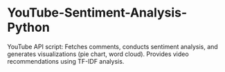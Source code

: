 # YouTube-Sentiment-Analysis-Python
YouTube API script: Fetches comments, conducts sentiment analysis, and generates visualizations (pie chart, word cloud). Provides video recommendations using TF-IDF analysis.
